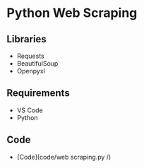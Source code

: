 # Python Web Scraping 

























## Libraries
* Requests
* BeautifulSoup
* Openpyxl


## Requirements
* VS Code
* Python

## Code
* [Code](code/web scraping.py /)


